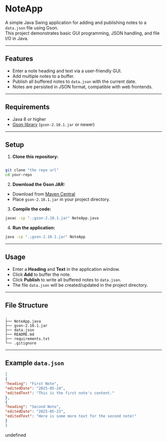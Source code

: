 # NoteApp

A simple Java Swing application for adding and publishing notes to a `data.json` file using Gson.  
This project demonstrates basic GUI programming, JSON handling, and file I/O in Java.

---

## Features

- Enter a note heading and text via a user-friendly GUI.
- Add multiple notes to a buffer.
- Publish all buffered notes to `data.json` with the current date.
- Notes are persisted in JSON format, compatible with web frontends.

---

## Requirements

- Java 8 or higher
- [Gson library](https://github.com/google/gson) (`gson-2.10.1.jar` or newer)

---

## Setup

1. **Clone this repository:**

``` bash

git clone "the repo url"
cd your-repo
```


2. **Download the Gson JAR:**
- Download from [Maven Central](https://repo1.maven.org/maven2/com/google/code/gson/gson/2.10.1/gson-2.10.1.jar)
- Place `gson-2.10.1.jar` in your project directory.

3. **Compile the code:**
``` bash
javac -cp ".;gson-2.10.1.jar" NoteApp.java
```


4. **Run the application:**

``` bash
java -cp ".;gson-2.10.1.jar" NoteApp
```


---

## Usage

- Enter a **Heading** and **Text** in the application window.
- Click **Add** to buffer the note.
- Click **Publish** to write all buffered notes to `data.json`.
- The file `data.json` will be created/updated in the project directory.

---

## File Structure

```
.
├── NoteApp.java
├── gson-2.10.1.jar
├── data.json
├── README.md
├── requirements.txt
└── .gitignore
```

---

## Example `data.json`

``` json
[
{
"heading": "First Note",
"editedDate": "2025-05-24",
"editedText": "This is the first note's content."
},
{
"heading": "Second Note",
"editedDate": "2025-05-23",
"editedText": "Here is some more text for the second note!"
}
]
```
undefined

